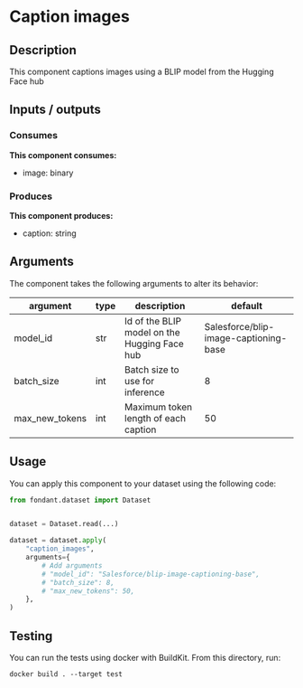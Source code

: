 # Caption images

<a id="caption_images#description"></a>
## Description
This component captions images using a BLIP model from the Hugging Face hub

<a id="caption_images#inputs_outputs"></a>
## Inputs / outputs 

<a id="caption_images#consumes"></a>
### Consumes 
**This component consumes:**

- image: binary




<a id="caption_images#produces"></a>  
### Produces 
**This component produces:**

- caption: string



<a id="caption_images#arguments"></a>
## Arguments

The component takes the following arguments to alter its behavior:

| argument | type | description | default |
| -------- | ---- | ----------- | ------- |
| model_id | str | Id of the BLIP model on the Hugging Face hub | Salesforce/blip-image-captioning-base |
| batch_size | int | Batch size to use for inference | 8 |
| max_new_tokens | int | Maximum token length of each caption | 50 |

<a id="caption_images#usage"></a>
## Usage 

You can apply this component to your dataset using the following code:

```python
from fondant.dataset import Dataset


dataset = Dataset.read(...)

dataset = dataset.apply(
    "caption_images",
    arguments={
        # Add arguments
        # "model_id": "Salesforce/blip-image-captioning-base",
        # "batch_size": 8,
        # "max_new_tokens": 50,
    },
)
```

<a id="caption_images#testing"></a>
## Testing

You can run the tests using docker with BuildKit. From this directory, run:
```
docker build . --target test
```
